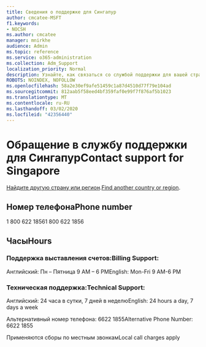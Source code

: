```yaml
---
title: Сведения о поддержке для Сингапур
author: cmcatee-MSFT
f1.keywords:
- NOCSH
ms.author: cmcatee
manager: mnirkhe
audience: Admin
ms.topic: reference
ms.service: o365-administration
ms.collection: Adm_Support
localization_priority: Normal
description: Узнайте, как связаться со службой поддержки для вашей страны или региона.
ROBOTS: NOINDEX, NOFOLLOW
ms.openlocfilehash: 58a2e30ef9afe51459c1a87d4510d77f79e104ad
ms.sourcegitcommit: 812aab5f58eed4bf359faf0e99f7f876af5b1023
ms.translationtype: MT
ms.contentlocale: ru-RU
ms.lasthandoff: 03/02/2020
ms.locfileid: "42356440"
---
```

# <a name="contact-support-for-singapore"></a><span data-ttu-id="28350-103">Обращение в службу поддержки для Сингапур</span><span class="sxs-lookup"><span data-stu-id="28350-103">Contact support for Singapore</span></span>

<span data-ttu-id="28350-104">[Найдите другую страну или регион](../contact-support-for-business-products.md).</span><span class="sxs-lookup"><span data-stu-id="28350-104">[Find another country or region](../contact-support-for-business-products.md).</span></span>

## <a name="phone-number"></a><span data-ttu-id="28350-105">Номер телефона</span><span class="sxs-lookup"><span data-stu-id="28350-105">Phone number</span></span>
<span data-ttu-id="28350-106">1 800 622 1856</span><span class="sxs-lookup"><span data-stu-id="28350-106">1 800 622 1856</span></span>

## <a name="hours"></a><span data-ttu-id="28350-107">Часы</span><span class="sxs-lookup"><span data-stu-id="28350-107">Hours</span></span>
### <a name="billing-support"></a><span data-ttu-id="28350-108">Поддержка выставления счетов:</span><span class="sxs-lookup"><span data-stu-id="28350-108">Billing Support:</span></span>

<span data-ttu-id="28350-109">Английский: Пн – Пятница 9 AM – 6 PM</span><span class="sxs-lookup"><span data-stu-id="28350-109">English: Mon-Fri 9 AM-6 PM</span></span>

### <a name="technical-support"></a><span data-ttu-id="28350-110">Техническая поддержка:</span><span class="sxs-lookup"><span data-stu-id="28350-110">Technical Support:</span></span>

<span data-ttu-id="28350-111">Английский: 24 часа в сутки, 7 дней в неделю</span><span class="sxs-lookup"><span data-stu-id="28350-111">English: 24 hours a day, 7 days a week</span></span>

<span data-ttu-id="28350-112">Альтернативный номер телефона: 6622 1855</span><span class="sxs-lookup"><span data-stu-id="28350-112">Alternative Phone Number: 6622 1855</span></span>

<span data-ttu-id="28350-113">Применяются сборы по местным звонкам</span><span class="sxs-lookup"><span data-stu-id="28350-113">Local call charges apply</span></span>
